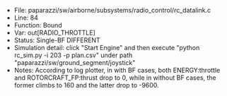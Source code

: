 * File: paparazzi/sw/airborne/subsystems/radio_control/rc_datalink.c
* Line: 84
* Function: Bound 
* Var: out[RADIO_THROTTLE]
* Status: Single-BF DIFFERENT
* Simulation detail: click "Start Engine" and then execute "python rc_sim.py -i 203 -p plan.csv" under path "paparazzi/sw/ground_segment/joystick"
* Notes: According to log plotter, in with BF cases, both ENERGY:throttle and ROTORCRAFT_FP:thrust drop to 0, while in without BF cases, the former climbs to 160 and the latter drop to -9600.